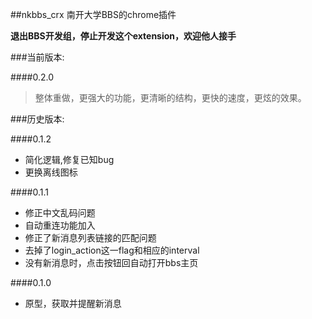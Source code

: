 ##nkbbs\_crx
南开大学BBS的chrome插件

__退出BBS开发组，停止开发这个extension，欢迎他人接手__

###当前版本:

####0.2.0
> 整体重做，更强大的功能，更清晰的结构，更快的速度，更炫的效果。  

###历史版本:

####0.1.2
- 简化逻辑,修复已知bug
- 更换离线图标

####0.1.1
- 修正中文乱码问题
- 自动重连功能加入
- 修正了新消息列表链接的匹配问题
- 去掉了login\_action这一flag和相应的interval
- 没有新消息时，点击按钮回自动打开bbs主页

####0.1.0
- 原型，获取并提醒新消息
